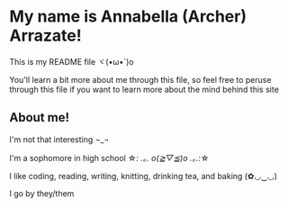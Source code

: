 
# My name is Annabella (Archer) Arrazate!

This is my README file ヾ(•ω•`)o

You'll learn a bit more about me through this file, so feel free to peruse through this file if you want to learn more about the mind behind this site 

## About  me!

I'm not that interesting  ¬_¬

I'm a sophomore in high school ☆*: .｡. o(≧▽≦)o .｡.:*☆

I like coding, reading, writing, knitting, drinking tea, and baking (✿◡‿◡)

I go by they/them

